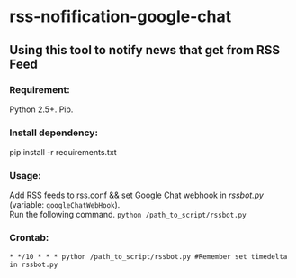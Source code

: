 # rss-nofification-google-chat
## Using this tool to notify news that get from RSS Feed

### Requirement:  
Python 2.5+. 
Pip. 

### Install dependency:
pip install -r requirements.txt

### Usage:
Add RSS feeds to rss.conf && set Google Chat webhook in *rssbot.py* (variable: `googleChatWebHook`).   
Run the following command. 
`python /path_to_script/rssbot.py`

### Crontab:
`* */10 * * * python /path_to_script/rssbot.py #Remember set timedelta in rssbot.py`
